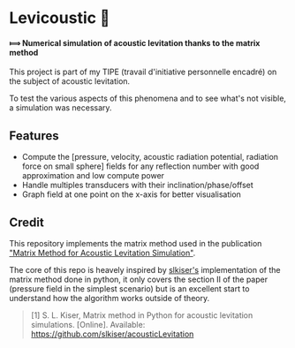 # Levicoustic 🍃

#### ⟾ Numerical simulation of acoustic levitation thanks to the matrix method

This project is part of my TIPE (travail d'initiative personnelle encadré) on the subject of acoustic levitation.

To test the various aspects of this phenomena and to see what's not visible, a simulation was necessary.

## Features

- Compute the [pressure, velocity, acoustic radiation potential, radiation force on small sphere] fields for any reflection number with good approximation and low compute power
- Handle multiples transducers with their inclination/phase/offset
- Graph field at one point on the x-axis for better visualisation

## Credit

This repository implements the matrix method used in the publication ["Matrix Method for Acoustic Levitation Simulation"](https://www.researchgate.net/publication/224254694_Matrix_Method_for_Acoustic_Levitation_Simulation).

The core of this repo is heavely inspired by [slkiser's](https://github.com/slkiser) implementation of the matrix method done in python, it only covers the section II of the paper (pressure field in the simplest scenario) but is an excellent start to understand how the algorithm works outside of theory.

> [1] S. L. Kiser, Matrix method in Python for acoustic levitation simulations. [Online]. Available: https://github.com/slkiser/acousticLevitation
